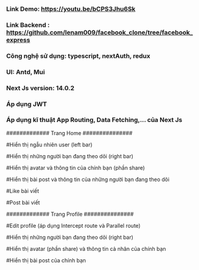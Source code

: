 ### Link Demo: https://youtu.be/bCPS3Jhu6Sk

### Link Backend : https://github.com/lenam009/facebook_clone/tree/facebook_express

### Công nghệ sử dụng: typescript, nextAuth, redux

### UI: Antd, Mui

### Next Js version: 14.0.2

### Áp dụng JWT

### Áp dụng kĩ thuật App Routing, Data Fetching,... của Next Js

############# Trang Home ###############

#Hiển thị ngẫu nhiên user (left bar)

#Hiển thị những người bạn đang theo dõi (right bar)

#Hiển thị avatar và thông tin của chính bạn (phần share)

#Hiển thị bài post và thông tin của những người bạn đang theo dõi

#Like bài viết

#Post bài viết

############# Trang Profile ###############

#Edit profile (áp dụng Intercept route và Parallel route)

#Hiển thị những người bạn đang theo dõi (right bar)

#Hiển thị avatar (phần share) và thông tin cả nhân của chính bạn

#Hiển thị bài post của chính bạn

